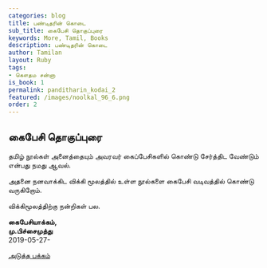 ```yaml
---
categories: blog
title: பண்டிதரின் கொடை
sub_title: கைபேசி தொகுப்புரை
keywords: More, Tamil, Books
description: பண்டிதரின் கொடை
author: Tamilan
layout: Ruby
tags:
- கௌதம சன்னா
is_book: 1
permalink: panditharin_kodai_2
featured: /images/noolkal_96_6.png
order: 2
---
```

## கைபேசி தொகுப்புரை

தமிழ் நூல்கள் அனைத்தையும் அவரவர் கைப்பேசிகளில் கொண்டு சேர்த்திட வேண்டும் என்பது நமது ஆவல்.

அதனை நனவாக்கிட விக்கி மூலத்தில் உள்ள நூல்களை கைபேசி வடிவத்தில் கொண்டு வருகிறோம்.

விக்கிமூலத்திற்கு நன்றிகள் பல.

**கைபேசியாக்கம்,  
மு.பிச்சைமுத்து**  
2019-05-27-

[அடுத்த பக்கம்](panditharin_kodai_3)